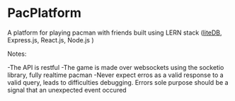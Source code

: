 # PacPlatform

A platform for playing pacman with friends
built using LERN stack ([liteDB](https://github.com/MastrMatt/liteDB), Express.js, React.js, Node.js )

Notes:

-The API is restful
-The game is made over websockets using the socketio library, fully realtime pacman
-Never expect erros as a valid response to a valid query, leads to difficulties debugging. Errors sole purpose should be a signal that an unexpected event occured
